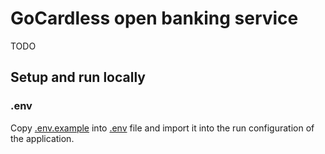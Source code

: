 # GoCardless open banking service

TODO

## Setup and run locally

### .env

Copy [.env.example](.env.example) into [.env](.env) file and import it into the run configuration of the application.
